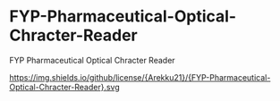 # FYP-Pharmaceutical-Optical-Chracter-Reader
FYP Pharmaceutical Optical Chracter Reader

https://img.shields.io/github/license/{Arekku21}/{FYP-Pharmaceutical-Optical-Chracter-Reader}.svg
